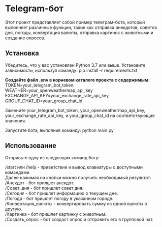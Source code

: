 # Telegram-бот
Этот проект представляет собой пример телеграм-бота, который выполняет различные функции, такие как отправка анекдотов, советов дня, погоды, конвертация валюты, отправка картинок с животными и создание опросов.

## **Установка**
Убедитесь, что у вас установлен Python 3.7 или выше.
Установите зависимости, используя команду:
pip install -r requirements.txt

**Создайте файл .env в корневом каталоге проекта с содержимым:**
TOKEN=your_telegram_bot_token
WEATHER=your_openweathermap_api_key
EXCHANGE_API_KEY=your_exchange_rate_api_key
GROUP_CHAT_ID=your_group_chat_id

Замените your_telegram_bot_token, your_openweathermap_api_key, your_exchange_rate_api_key, и your_group_chat_id на соответствующие значения.

Запустите бота, выполнив команду:
python main.py

## **Использование**

Отправьте одну из следующих команд боту:

/start или /help - приветствие и вывод клавиатуры с доступными командами.<br>
Далее нажимая на кнопки можно получить необходимый результат:<br>
/Анекдот - бот прилшет анекдот.<br>
/Совет_дня - бот пришлет совет дня.<br>
/Сегодня - бот пришлет информацию о текущем дне.<br>
/Погода - бот пришлет погоду в указанном городе.<br>
/Конвертация_валюты - конвертировать сумму из одной валюты в другую.<br>
/Картинка - бот пришлет картинку с животным.<br>
/Создать_опрос - бот создаст опрос и отправить его в групповой чат.<br>

